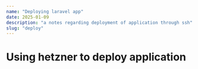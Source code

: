 ```yaml
---
name: "Deploying laravel app"
date: 2025-01-09
description: "a notes regarding deployment of application through ssh"
slug: "deploy"
---
```


# Using hetzner to deploy application


